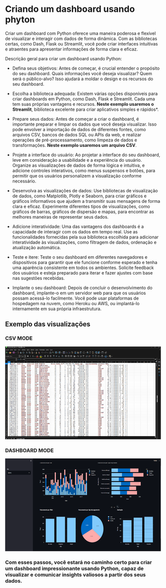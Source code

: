 # Criando um dashboard usando phyton 


Criar um dashboard com Python oferece uma maneira poderosa e flexível de visualizar e interagir com dados de forma dinâmica. Com as bibliotecas certas, como Dash, Flask ou Streamlit, você pode criar interfaces intuitivas e atraentes para apresentar informações de forma clara e eficaz. 

Descrição geral para criar um dashboard usando Python:

* Defina seus objetivos: Antes de começar, é crucial entender o propósito do seu dashboard. Quais informações você deseja visualizar? Quem será o público-alvo? Isso ajudará a moldar o design e os recursos do seu dashboard.

* Escolha a biblioteca adequada: Existem várias opções disponíveis para criar dashboards em Python, como Dash, Flask e Streamlit. Cada uma tem suas próprias vantagens e recursos. **Neste exemplo usaremos o Streamlit**, biblioteca excelente para criar aplicativos simples e rápidos*.

* Prepare seus dados: Antes de começar a criar o dashboard, é importante preparar e limpar os dados que você deseja visualizar. Isso pode envolver a importação de dados de diferentes fontes, como arquivos CSV, bancos de dados SQL ou APIs da web, e realizar operações de pré-processamento, como limpeza de dados e transformações. **Neste exemplo usaremos um arquivo CSV**.

* Projete a interface do usuário: Ao projetar a interface do seu dashboard, leve em consideração a usabilidade e a experiência do usuário. Organize as visualizações de dados de forma lógica e intuitiva, e adicione controles interativos, como menus suspensos e botões, para permitir que os usuários personalizem a visualização conforme necessário.

* Desenvolva as visualizações de dados: Use bibliotecas de visualização de dados, como Matplotlib, Plotly e Seaborn, para criar gráficos e gráficos informativos que ajudem a transmitir suas mensagens de forma clara e eficaz. Experimente diferentes tipos de visualizações, como gráficos de barras, gráficos de dispersão e mapas, para encontrar as melhores maneiras de representar seus dados.

* Adicione interatividade: Uma das vantagens dos dashboards é a capacidade de interagir com os dados em tempo real. Use as funcionalidades fornecidas pela sua biblioteca escolhida para adicionar interatividade às visualizações, como filtragem de dados, ordenação e atualização automática.

* Teste e itere: Teste o seu dashboard em diferentes navegadores e dispositivos para garantir que ele funcione conforme esperado e tenha uma aparência consistente em todos os ambientes. Solicite feedback dos usuários e esteja preparado para iterar e fazer ajustes com base nas sugestões recebidas.

* Implante o seu dashboard: Depois de concluir o desenvolvimento do dashboard, implante-o em um servidor web para que os usuários possam acessá-lo facilmente. Você pode usar plataformas de hospedagem na nuvem, como Heroku ou AWS, ou implantá-lo internamente em sua própria infraestrutura.

## Exemplo das visualizações
### CSV MODE
<img src="assets\Image_csv.png" style="width:800px;height:300px;">


### DASHBOARD MODE
<img src="assets\Dashboard.png" style="width:800px;height:300px;">

### Com esses passos, você estará no caminho certo para criar um dashboard impressionante usando Python, capaz de visualizar e comunicar insights valiosos a partir dos seus dados.

